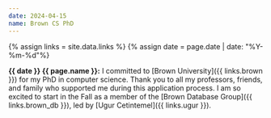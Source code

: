 ```yaml
---
date: 2024-04-15
name: Brown CS PhD
---
```


{% assign links = site.data.links %}
{% assign date = page.date | date: "%Y-%m-%d"%}

**{{ date }} {{ page.name }}:** I committed to [Brown University]({{ links.brown
}}) for my PhD in computer science. Thank you to all my professors, friends, and
family who supported me during this application process. I am so excited to
start in the Fall as a member of the [Brown Database Group]({{ links.brown_db
}}), led by [Ugur Cetintemel]({{ links.ugur }}).

